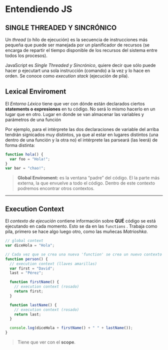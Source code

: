 # Entendiendo JS

## SINGLE THREADED Y SINCRÓNICO

Un _thread_ (o hilo de ejecución) es la secuencia de instrucciones más pequeña que puede ser manejada por un planificador de recursos (se encarga de repartir el tiempo disponible de los recursos del sistema entre todos los procesos).

JavaScript es _Single Threaded y Sincrónico_, quiere decir que sólo puede hacer p ejecutart una sola instrucción (comando) a la vez y lo hace en orden. Se conoce como _execution stack_ (ejecución de pila).

## Lexical Enviroment

El _Entorno Léxico_ tiene que ver con dónde están declarados ciertos **statements o expresiones** en tu código. No será lo mismo hacerlo en un lugar que en otro. Lugar en donde se van almacenar las variables y parámetros de una función

Por ejemplo, para el intérprete las dos declaraciones de variable del arriba tendrán signicados muy distintos, ya que al estar en lugares distintos (una dentro de una función y la otra no) el intérprete las parseará (las leerá) de forma distinta:

```js
function hola() {
  var foo = "Hola!";
}
var bar = "chao!";
```

> **Global Enviroment:** es la ventana “padre” del código. El la parte más externa, la que envuelve a todo el código. Dentro de este contexto podremos encontrar otros contextos.

---

## Execution Context

El _contexto de ejecución_ contiene información sobre **QUÉ** código se está ejecutando en cada momento. Esto se da en las `functions` . Trabaja como pila, primero se hace algo luego otro, como las muñecas _Matrioshka_.

```js
// global context
var diceHola = "Hola";

// Cada vez que se crea una nueva 'function' se crea un nuevo contexto de ejecución.
function person() {
  // execution context (llaves amarillas)
  var first = "David";
  last = "Pérez";

  function firstName() {
    // execution context (rosado)
    return first;
  }

  function lastName() {
    // execution context (rosado)
    return last;
  }

  console.log(diceHola + firstName() + " " + lastName());
}
```

> Tiene que ver con el **scope**.
